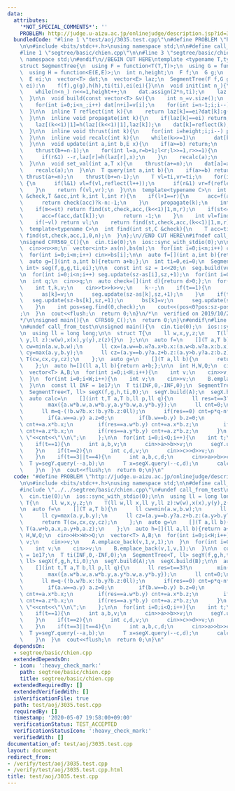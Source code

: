 ```yaml
---
data:
  attributes:
    '*NOT_SPECIAL_COMMENTS*': ''
    PROBLEM: http://judge.u-aizu.ac.jp/onlinejudge/description.jsp?id=3035
  bundledCode: "#line 1 \"test/aoj/3035.test.cpp\"\n#define PROBLEM \"http://judge.u-aizu.ac.jp/onlinejudge/description.jsp?id=3035\"\
    \n\n#include <bits/stdc++.h>\nusing namespace std;\n\n#define call_from_test\n\
    #line 1 \"segtree/basic/chien.cpp\"\n\n#line 3 \"segtree/basic/chien.cpp\"\nusing\
    \ namespace std;\n#endif\n//BEGIN CUT HERE\ntemplate <typename T,typename E>\n\
    struct SegmentTree{\n  using F = function<T(T,T)>;\n  using G = function<T(T,E)>;\n\
    \  using H = function<E(E,E)>;\n  int n,height;\n  F f;\n  G g;\n  H h;\n  T ti;\n\
    \  E ei;\n  vector<T> dat;\n  vector<E> laz;\n  SegmentTree(F f,G g,H h,T ti,E\
    \ ei):\n    f(f),g(g),h(h),ti(ti),ei(ei){}\n\n  void init(int n_){\n    n=1;height=0;\n\
    \    while(n<n_) n<<=1,height++;\n    dat.assign(2*n,ti);\n    laz.assign(2*n,ei);\n\
    \  }\n\n  void build(const vector<T> &v){\n    int n_=v.size();\n    init(n_);\n\
    \    for(int i=0;i<n_;i++) dat[n+i]=v[i];\n    for(int i=n-1;i;i--)\n      dat[i]=f(dat[(i<<1)|0],dat[(i<<1)|1]);\n\
    \  }\n\n  inline T reflect(int k){\n    return laz[k]==ei?dat[k]:g(dat[k],laz[k]);\n\
    \  }\n\n  inline void propagate(int k){\n    if(laz[k]==ei) return;\n    laz[(k<<1)|0]=h(laz[(k<<1)|0],laz[k]);\n\
    \    laz[(k<<1)|1]=h(laz[(k<<1)|1],laz[k]);\n    dat[k]=reflect(k);\n    laz[k]=ei;\n\
    \  }\n\n  inline void thrust(int k){\n    for(int i=height;i;i--) propagate(k>>i);\n\
    \  }\n\n  inline void recalc(int k){\n    while(k>>=1)\n      dat[k]=f(reflect((k<<1)|0),reflect((k<<1)|1));\n\
    \  }\n\n  void update(int a,int b,E x){\n    if(a>=b) return;\n    thrust(a+=n);\n\
    \    thrust(b+=n-1);\n    for(int l=a,r=b+1;l<r;l>>=1,r>>=1){\n      if(l&1) laz[l]=h(laz[l],x),l++;\n\
    \      if(r&1) --r,laz[r]=h(laz[r],x);\n    }\n    recalc(a);\n    recalc(b);\n\
    \  }\n\n  void set_val(int a,T x){\n    thrust(a+=n);\n    dat[a]=x;laz[a]=ei;\n\
    \    recalc(a);\n  }\n\n  T query(int a,int b){\n    if(a>=b) return ti;\n   \
    \ thrust(a+=n);\n    thrust(b+=n-1);\n    T vl=ti,vr=ti;\n    for(int l=a,r=b+1;l<r;l>>=1,r>>=1)\
    \ {\n      if(l&1) vl=f(vl,reflect(l++));\n      if(r&1) vr=f(reflect(--r),vr);\n\
    \    }\n    return f(vl,vr);\n  }\n\n  template<typename C>\n  int find(int st,C\
    \ &check,T &acc,int k,int l,int r){\n    if(l+1==r){\n      acc=f(acc,reflect(k));\n\
    \      return check(acc)?k-n:-1;\n    }\n    propagate(k);\n    int m=(l+r)>>1;\n\
    \    if(m<=st) return find(st,check,acc,(k<<1)|1,m,r);\n    if(st<=l&&!check(f(acc,dat[k]))){\n\
    \      acc=f(acc,dat[k]);\n      return -1;\n    }\n    int vl=find(st,check,acc,(k<<1)|0,l,m);\n\
    \    if(~vl) return vl;\n    return find(st,check,acc,(k<<1)|1,m,r);\n  }\n\n\
    \  template<typename C>\n  int find(int st,C &check){\n    T acc=ti;\n    return\
    \ find(st,check,acc,1,0,n);\n  }\n};\n//END CUT HERE\n#ifndef call_from_test\n\
    \nsigned CFR569_C(){\n  cin.tie(0);\n  ios::sync_with_stdio(0);\n\n  int n,m;\n\
    \  cin>>n>>m;\n  vector<int> as(n),bs(m);\n  for(int i=0;i<n;i++) cin>>as[i];\n\
    \  for(int i=0;i<m;i++) cin>>bs[i];\n\n  auto f=[](int a,int b){return max(a,b);};\n\
    \  auto g=[](int a,int b){return a+b;};\n  int ti=0,ei=0;\n  SegmentTree<int,\
    \ int> seg(f,g,g,ti,ei);\n\n  const int sz = 1<<20;\n  seg.build(vector<int>(sz,0));\n\
    \n  for(int i=0;i<n;i++) seg.update(sz-as[i],sz,+1);\n  for(int i=0;i<m;i++) seg.update(sz-bs[i],sz,-1);\n\
    \n  int q;\n  cin>>q;\n  auto check=[](int d){return d>0;};\n  for(int i=0;i<q;i++){\n\
    \    int t,k,v;\n    cin>>t>>k>>v;\n    k--;\n    if(t==1){\n      seg.update(sz-as[k],sz,-1);\n\
    \      as[k]=v;\n      seg.update(sz-as[k],sz,+1);\n    }\n    if(t==2){\n   \
    \   seg.update(sz-bs[k],sz,+1);\n      bs[k]=v;\n      seg.update(sz-bs[k],sz,-1);\n\
    \    }\n    int pos=seg.find(0,check);\n    cout<<(pos<0?pos:sz-pos)<<\"\\n\"\
    ;\n  }\n  cout<<flush;\n  return 0;\n}\n/*\n  verified on 2019/10/28\n  https://codeforces.com/contest/1179/problem/C\n\
    */\n\nsigned main(){\n  CFR569_C();\n  return 0;\n}\n#endif\n#line 8 \"test/aoj/3035.test.cpp\"\
    \n#undef call_from_test\n\nsigned main(){\n  cin.tie(0);\n  ios::sync_with_stdio(0);\n\
    \n  using ll = long long;\n\n  struct T{\n    ll w,x,y,z;\n    T(ll w,ll x,ll\
    \ y,ll z):w(w),x(x),y(y),z(z){}\n  };\n\n  auto f=\n    [](T a,T b){\n      ll\
    \ cw=min(a.w,b.w);\n      ll cx=(a.w==b.w?a.x+b.x:(a.w<b.w?a.x:b.x));\n      ll\
    \ cy=max(a.y,b.y);\n      ll cz=(a.y==b.y?a.z+b.z:(a.y>b.y?a.z:b.z));\n      return\
    \ T(cw,cx,cy,cz);\n    };\n  auto g=\n    [](T a,ll b){\n      return T(a.w+b,a.x,a.y+b,a.z);\n\
    \    };\n  auto h=[](ll a,ll b){return a+b;};\n\n  int H,W,Q;\n  cin>>H>>W>>Q;\n\
    \  vector<T> A,B;\n  for(int i=0;i<H;i++){\n    int v;\n    cin>>v;\n    A.emplace_back(v,1,v,1);\n\
    \  }\n  for(int i=0;i<W;i++){\n    int v;\n    cin>>v;\n    B.emplace_back(v,1,v,1);\n\
    \  }\n\n  const ll INF = 1e17;\n  T ti(INF,0,-INF,0);\n  SegmentTree<T, ll> segY(f,g,h,ti,0);\n\
    \  SegmentTree<T, ll> segX(f,g,h,ti,0);\n  segY.build(A);\n  segX.build(B);\n\n\
    \  auto calc=\n    [](int t,T a,T b,ll p,ll q){\n      ll res=t==3?\n        min({a.w*b.w,a.w*b.y,a.y*b.w,a.y*b.y}):\n\
    \        max({a.w*b.w,a.w*b.y,a.y*b.w,a.y*b.y});\n      ll cnt=0;\n      ll n=p-(!a.w?a.x:!a.y?a.z:0ll);\n\
    \      ll m=q-(!b.w?b.x:!b.y?b.z:0ll);\n      if(res==0) cnt=p*q-n*m;\n      else{\n\
    \        if(a.w==a.y) a.z=0;\n        if(b.w==b.y) b.z=0;\n        if(res==a.w*b.w)\
    \ cnt+=a.x*b.x;\n        if(res==a.w*b.y) cnt+=a.x*b.z;\n        if(res==a.y*b.w)\
    \ cnt+=a.z*b.x;\n        if(res==a.y*b.y) cnt+=a.z*b.z;\n      }\n      cout<<res<<\"\
    \ \"<<cnt<<\"\\n\";\n    };\n\n  for(int i=0;i<Q;i++){\n    int t;\n    cin>>t;\n\
    \    if(t==1){\n      int a,b,v;\n      cin>>a>>b>>v;\n      segY.update(--a,b,v);\n\
    \    }\n    if(t==2){\n      int c,d,v;\n      cin>>c>>d>>v;\n      segX.update(--c,d,v);\n\
    \    }\n    if(t==3||t==4){\n      int a,b,c,d;\n      cin>>a>>b>>c>>d;\n    \
    \  T y=segY.query(--a,b);\n      T x=segX.query(--c,d);\n      calc(t,y,x,b-a,d-c);\n\
    \    }\n  }\n  cout<<flush;\n  return 0;\n}\n"
  code: "#define PROBLEM \"http://judge.u-aizu.ac.jp/onlinejudge/description.jsp?id=3035\"\
    \n\n#include <bits/stdc++.h>\nusing namespace std;\n\n#define call_from_test\n\
    #include \"../../segtree/basic/chien.cpp\"\n#undef call_from_test\n\nsigned main(){\n\
    \  cin.tie(0);\n  ios::sync_with_stdio(0);\n\n  using ll = long long;\n\n  struct\
    \ T{\n    ll w,x,y,z;\n    T(ll w,ll x,ll y,ll z):w(w),x(x),y(y),z(z){}\n  };\n\
    \n  auto f=\n    [](T a,T b){\n      ll cw=min(a.w,b.w);\n      ll cx=(a.w==b.w?a.x+b.x:(a.w<b.w?a.x:b.x));\n\
    \      ll cy=max(a.y,b.y);\n      ll cz=(a.y==b.y?a.z+b.z:(a.y>b.y?a.z:b.z));\n\
    \      return T(cw,cx,cy,cz);\n    };\n  auto g=\n    [](T a,ll b){\n      return\
    \ T(a.w+b,a.x,a.y+b,a.z);\n    };\n  auto h=[](ll a,ll b){return a+b;};\n\n  int\
    \ H,W,Q;\n  cin>>H>>W>>Q;\n  vector<T> A,B;\n  for(int i=0;i<H;i++){\n    int\
    \ v;\n    cin>>v;\n    A.emplace_back(v,1,v,1);\n  }\n  for(int i=0;i<W;i++){\n\
    \    int v;\n    cin>>v;\n    B.emplace_back(v,1,v,1);\n  }\n\n  const ll INF\
    \ = 1e17;\n  T ti(INF,0,-INF,0);\n  SegmentTree<T, ll> segY(f,g,h,ti,0);\n  SegmentTree<T,\
    \ ll> segX(f,g,h,ti,0);\n  segY.build(A);\n  segX.build(B);\n\n  auto calc=\n\
    \    [](int t,T a,T b,ll p,ll q){\n      ll res=t==3?\n        min({a.w*b.w,a.w*b.y,a.y*b.w,a.y*b.y}):\n\
    \        max({a.w*b.w,a.w*b.y,a.y*b.w,a.y*b.y});\n      ll cnt=0;\n      ll n=p-(!a.w?a.x:!a.y?a.z:0ll);\n\
    \      ll m=q-(!b.w?b.x:!b.y?b.z:0ll);\n      if(res==0) cnt=p*q-n*m;\n      else{\n\
    \        if(a.w==a.y) a.z=0;\n        if(b.w==b.y) b.z=0;\n        if(res==a.w*b.w)\
    \ cnt+=a.x*b.x;\n        if(res==a.w*b.y) cnt+=a.x*b.z;\n        if(res==a.y*b.w)\
    \ cnt+=a.z*b.x;\n        if(res==a.y*b.y) cnt+=a.z*b.z;\n      }\n      cout<<res<<\"\
    \ \"<<cnt<<\"\\n\";\n    };\n\n  for(int i=0;i<Q;i++){\n    int t;\n    cin>>t;\n\
    \    if(t==1){\n      int a,b,v;\n      cin>>a>>b>>v;\n      segY.update(--a,b,v);\n\
    \    }\n    if(t==2){\n      int c,d,v;\n      cin>>c>>d>>v;\n      segX.update(--c,d,v);\n\
    \    }\n    if(t==3||t==4){\n      int a,b,c,d;\n      cin>>a>>b>>c>>d;\n    \
    \  T y=segY.query(--a,b);\n      T x=segX.query(--c,d);\n      calc(t,y,x,b-a,d-c);\n\
    \    }\n  }\n  cout<<flush;\n  return 0;\n}\n"
  dependsOn:
  - segtree/basic/chien.cpp
  extendedDependsOn:
  - icon: ':heavy_check_mark:'
    path: segtree/basic/chien.cpp
    title: segtree/basic/chien.cpp
  extendedRequiredBy: []
  extendedVerifiedWith: []
  isVerificationFile: true
  path: test/aoj/3035.test.cpp
  requiredBy: []
  timestamp: '2020-05-07 19:58:00+09:00'
  verificationStatus: TEST_ACCEPTED
  verificationStatusIcon: ':heavy_check_mark:'
  verifiedWith: []
documentation_of: test/aoj/3035.test.cpp
layout: document
redirect_from:
- /verify/test/aoj/3035.test.cpp
- /verify/test/aoj/3035.test.cpp.html
title: test/aoj/3035.test.cpp
---
```

